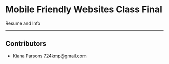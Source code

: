 # Mobile Friendly Websites Class Final

Resume and Info 

---
## Contributors
- Kiana Parsons <724kmp@gmail.com>